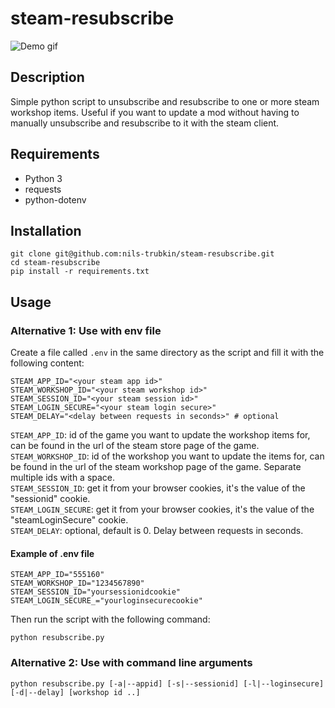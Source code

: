 # steam-resubscribe

![Demo gif](https://raw.githubusercontent.com/nils-trubkin/steam-resubscribe/master/demo.gif)

## Description
Simple python script to unsubscribe and resubscribe to one or more steam workshop items.
Useful if you want to update a mod without having to manually unsubscribe and resubscribe to it with the steam client.

## Requirements
- Python 3
- requests
- python-dotenv

## Installation
```
git clone git@github.com:nils-trubkin/steam-resubscribe.git
cd steam-resubscribe
pip install -r requirements.txt
```

## Usage
### Alternative 1: Use with env file
Create a file called `.env` in the same directory as the script and fill it with the following content:
```
STEAM_APP_ID="<your steam app id>"
STEAM_WORKSHOP_ID="<your steam workshop id>"
STEAM_SESSION_ID="<your steam session id>"
STEAM_LOGIN_SECURE="<your steam login secure>"
STEAM_DELAY="<delay between requests in seconds>" # optional
```
```STEAM_APP_ID```: id of the game you want to update the workshop items for, can be found in the url of the steam store page of the game.
<br>
```STEAM_WORKSHOP_ID```: id of the workshop you want to update the items for, can be found in the url of the steam workshop page of the game. Separate multiple ids with a space.
<br>
```STEAM_SESSION_ID```: get it from your browser cookies, it's the value of the "sessionid" cookie.
<br>
```STEAM_LOGIN_SECURE```: get it from your browser cookies, it's the value of the "steamLoginSecure" cookie.
<br>
```STEAM_DELAY```: optional, default is 0. Delay between requests in seconds.

#### Example of .env file
```
STEAM_APP_ID="555160"
STEAM_WORKSHOP_ID="1234567890"
STEAM_SESSION_ID="yoursessionidcookie"
STEAM_LOGIN_SECURE_="yourloginsecurecookie"
```
Then run the script with the following command:
```
python resubscribe.py
```

### Alternative 2: Use with command line arguments
```
python resubscribe.py [-a|--appid] [-s|--sessionid] [-l|--loginsecure] [-d|--delay] [workshop id ..]
```

